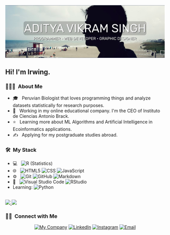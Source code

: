 <img src="https://raw.githubusercontent.com/AVS1508/AVS1508/master/assets/Aditya%20Vikram%20Singh%20Banner.png">

<h2> Hi! I'm Irwing.</h2>

<h3> 👨🏻‍💻 &nbsp;About Me </h3>

- 🎓 &nbsp; Peruvian Biologist that loves programming things and analyze datasets statistically for research purposes.
- 💼 &nbsp; Working in my online educational company. I'm the CEO of Instituto de Ciencias Antonio Brack.
- ⭐️ &nbsp; Learning more about ML Algorithms and Artificial Intelligence in Ecoinformatics applications.
- ✍️ &nbsp; Applying for my postgraduate studies abroad.

<h3> 🛠 &nbsp;My Stack</h3>

- 💻 &nbsp;
  ![R (Statistics)](https://img.shields.io/badge/-R-333333?style=flat&logo=R&logoColor=276DC3)
- 🌐 &nbsp;
  ![HTML5](https://img.shields.io/badge/-HTML5-333333?style=flat&logo=HTML5)
  ![CSS](https://img.shields.io/badge/-CSS-333333?style=flat&logo=CSS3&logoColor=1572B6)
  ![JavaScript](https://img.shields.io/badge/-JavaScript-333333?style=flat&logo=javascript)
- ⚙️ &nbsp;
  ![Git](https://img.shields.io/badge/-Git-333333?style=flat&logo=git)
  ![GitHub](https://img.shields.io/badge/-GitHub-333333?style=flat&logo=github)
  ![Markdown](https://img.shields.io/badge/-Markdown-333333?style=flat&logo=markdown)
- 🔧 &nbsp;
  ![Visual Studio Code](https://img.shields.io/badge/-Visual%20Studio%20Code-333333?style=flat&logo=visual-studio-code&logoColor=007ACC)
  ![RStudio](https://img.shields.io/badge/-RStudio-333333?style=flat&logo=rstudio)
- Learning:
  ![Python](https://img.shields.io/badge/-Python-333333?style=flat&logo=python)

<br/>

<a href="https://github.com/irwingss">
  <img height="180em" src="https://github-readme-stats.vercel.app/api?username=irwingss&theme=buefy&show_icons=true" />
  <img height="180em" src="https://github-readme-stats.vercel.app/api/top-langs/?username=irwingss&theme=buefy&layout=compact" />
</a>

<br/>

<h3> 🤝🏻 &nbsp;Connect with Me </h3>

<p align="center">
<a href="https://www.brackinstitute.com/"><img alt="My Company" src="https://img.shields.io/badge/Website-www.adityavsingh.com-blue?style=flat-square&logo=google-chrome"></a>
<a href="https://www.linkedin.com/in/irssald/"><img alt="LinkedIn" src="https://img.shields.io/badge/LinkedIn-Aditya%20Vikram%20Singh-blue?style=flat-square&logo=linkedin"></a>
<a href="https://www.instagram.com/irssald_/"><img alt="Instagram" src="https://img.shields.io/badge/Instagram-adityavs__-blue?style=flat-square&logo=instagram"></a>
<a href="mailto:isaldanau@gmail.com"><img alt="Email" src="https://img.shields.io/badge/Email-avsingh@umass.edu-blue?style=flat-square&logo=gmail"></a>
</p>

 

